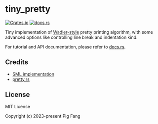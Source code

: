 # tiny_pretty

[![Crates.io](https://img.shields.io/crates/v/tiny_pretty?style=flat-square)](https://crates.io/crates/tiny_pretty)
[![docs.rs](https://img.shields.io/docsrs/tiny_pretty?style=flat-square)](https://docs.rs/tiny_pretty)

Tiny implementation of [Wadler-style](http://homepages.inf.ed.ac.uk/wadler/papers/prettier/prettier.pdf)
pretty printing algorithm, with some advanced options like controlling line break and indentation kind.

For tutorial and API documentation, please refer to [docs.rs](https://docs.rs/tiny_pretty).

## Credits

- [SML implementation](https://github.com/kfl/wpp)
- [pretty.rs](https://github.com/Marwes/pretty.rs)

## License

MIT License

Copyright (c) 2023-present Pig Fang
